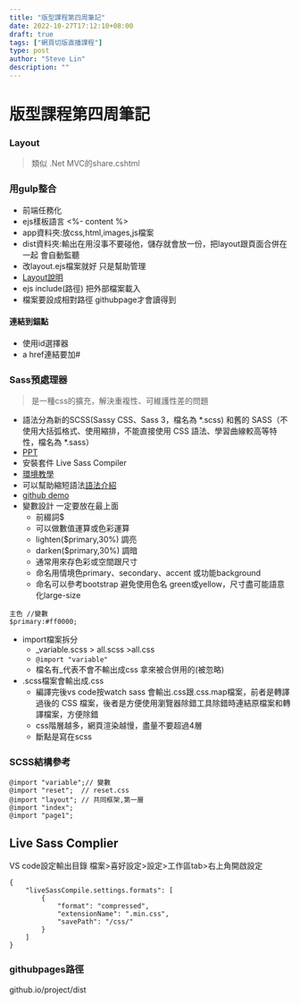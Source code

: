 ```yaml
---
title: "版型課程第四周筆記"
date: 2022-10-27T17:12:10+08:00
draft: true
tags: ["網頁切版直播課程"]
type: post
author: "Steve Lin"
description: ""
---
```


# 版型課程第四周筆記
### Layout
> 類似 .Net MVC的share.cshtml
### 用gulp整合
- 前端任務化
- ejs樣板語言
<%- content %>
- app資料夾:放css,html,images,js檔案
- dist資料夾:輸出在用沒事不要碰他，儲存就會放一份，把layout跟頁面合併在一起
    會自動監聽
- 改layout.ejs檔案就好
只是幫助管理
- [Layout說明](https://cacoo.com/diagrams/fWdDuMY0WrfI0im7/CD531?reload_rt=1598429242751_0)
- ejs include(路徑) 把外部檔案載入
- 檔案要設成相對路徑 githubpage才會讀得到
#### 連結到錨點
- 使用id選擇器
- a href連結要加#

### Sass預處理器
> 是一種css的擴充，解決重複性、可維護性差的問題
- 語法分為新的SCSS(Sassy CSS、Sass 3，檔名為 *.scss) 和舊的 SASS（不使用大括弧格式、使用縮排，不能直接使用 CSS 語法、學習曲線較高等特性，檔名為 *.sass）
- [PPT](https://docs.google.com/presentation/d/11-HFPxkmVj5b6WP50zkKB_GtccvynUu3GaDeALaLpd0/edit#slide=id.p42)
- 安裝套件 Live Sass Compiler
- [環境教學](https://ithelp.ithome.com.tw/m/articles/10202661)
- 可以幫助縮短語法[語法介紹](https://tw.alphacamp.co/blog/css-preprocessor-sass-scss)
- [github demo](https://github.com/shadow061103/hexschool_layout_hw/blob/master/week4/css/all.scss)
- 變數設計 一定要放在最上面
    - 前綴詞$ 
    - 可以做數值運算或色彩運算
    - lighten($primary,30%) 調亮
    - darken($primary,30%) 調暗
    - 通常用來存色彩或空間跟尺寸
    - 命名用情境色primary、secondary、accent 或功能background
    - 命名可以參考bootstrap 避免使用色名 green或yellow，尺寸盡可能語意化large-size
    
 ```
 主色 //變數
$primary:#ff0000;
 ```
- import檔案拆分
    - _variable.scss > all.scss >all.css
    - ``@import "variable"``
    - 檔名有_代表不會不輸出成css 拿來被合併用的(被忽略)
- .scss檔案會輸出成.css
    - 編譯完後vs code按watch sass 會輸出.css跟.css.map檔案，前者是轉譯過後的 CSS 檔案，後者是方便使用瀏覽器除錯工具除錯時連結原檔案和轉譯檔案，方便除錯
    - css階層越多，網頁渲染越慢，盡量不要超過4層
    - 斷點是寫在scss


### SCSS結構參考

```
@import "variable";// 變數  
@import "reset";  // reset.css  
@import "layout"; // 共同框架,第一層
@import "index";     
@import "page1";     

```
## Live Sass Complier
VS code設定輸出目錄
檔案>喜好設定>設定>工作區tab>右上角開啟設定

```
{
    "liveSassCompile.settings.formats": [
        {
            "format": "compressed",
            "extensionName": ".min.css",
            "savePath": "/css/"
        }
    ]
}
```

### githubpages路徑
github.io/project/dist
